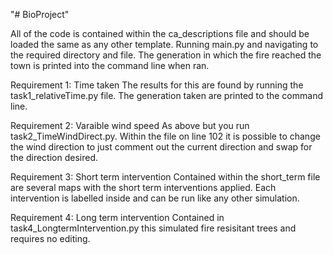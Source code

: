 "# BioProject" 

All of the code is contained within the ca_descriptions file and should be loaded the same as any other template. 
Running main.py and navigating to the required directory and file. 
The generation in which the fire reached the town is printed into the command line when ran. 

Requirement 1:  Time taken
The results for this are found by running the task1_relativeTime.py file. 
The generation taken are printed to the command line.


Requirement 2:  Varaible wind speed
As above but you run task2_TimeWindDirect.py. 
Within the file on line 102 it is possible to change the wind direction to just comment out the current direction and swap for the direction desired. 

Requirement 3: Short term intervention
Contained within the short_term file are several maps with the short term interventions applied. 
Each intervention is labelled inside and can be run like any other simulation. 

Requirement 4: Long term intervention
Contained in task4_LongtermIntervention.py this simulated fire resisitant trees and requires no editing.  

